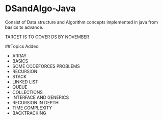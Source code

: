 # DSandAlgo-Java
Consist of Data structure and Algorithm concepts implemented in java from basics to advance. 

TARGET IS TO COVER DS BY NOVEMBER 

##Topics Added
-	ARRAY
-	BASICS
-	SOME CODEFORCES PROBLEMS
-	RECURSION
-	STACK
-	LINKED LIST
-	QUEUE
-	COLLECTIONS
-	INTERFACE AND GENERICS
-   RECURSION IN DEPTH
-	TIME COMPLEXITY
-	BACKTRACKING

